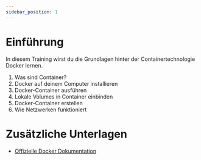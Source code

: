 ```yaml
---
sidebar_position: 1
---
```


# Einführung

In diesem Training wirst du die Grundlagen hinter der Containertechnologie Docker lernen.

1. Was sind Container?
2. Docker auf deinem Computer installieren
3. Docker-Container ausführen
4. Lokale Volumes in Container einbinden
5. Docker-Container erstellen
6. Wie Netzwerken funktioniert

# Zusätzliche Unterlagen

- [Offizielle Docker Dokumentation](https://docs.docker.com/)
